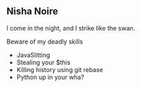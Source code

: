 Nisha Noire
------------------------
I come in the night, and I strike like the swan.

Beware of my deadly skills
* JavaSlitting
* Stealing your $this
* Killing history using git rebase
* Python up in your wha?